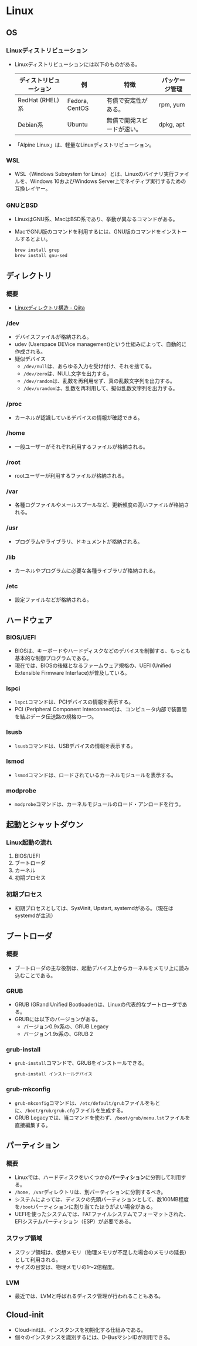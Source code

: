 ﻿# Linux

## OS

### Linuxディストリビューション

- Linuxディストリビューションには以下のものがある。

  ディストリビューション|例|特徴|パッケージ管理
  --|--|--|--
  RedHat (RHEL)系|Fedora, CentOS|有償で安定性がある。|rpm, yum
  Debian系|Ubuntu|無償で開発スピードが速い。|dpkg, apt

- 「Alpine Linux」は、軽量なLinuxディストリビューション。

### WSL

- WSL（Windows Subsystem for Linux）とは、Linuxのバイナリ実行ファイルを、Windows 10およびWindows Server上でネイティブ実行するための互換レイヤー。

### GNUとBSD

- LinuxはGNU系、MacはBSD系であり、挙動が異なるコマンドがある。
- MacでGNU版のコマンドを利用するには、GNU版のコマンドをインストールするとよい。

  ```bash
  brew install grep
  brew install gnu-sed
  ```

## ディレクトリ

### 概要

- [Linuxディレクトリ構造 - Qiita](https://qiita.com/nys9302/items/a8ddeedd3cd9d0deb332)

### /dev

- デバイスファイルが格納される。
- udev (Userspace DEVice management)という仕組みによって、自動的に作成される。
- 疑似デバイス
  - `/dev/null`は、あらゆる入力を受け付け、それを捨てる。
  - `/dev/zero`は、NULL文字を出力する。
  - `/dev/random`は、乱数を再利用せず、真の乱数文字列を出力する。
  - `/dev/urandom`は、乱数を再利用して、擬似乱数文字列を出力する。

### /proc

- カーネルが認識しているデバイスの情報が確認できる。

### /home

- 一般ユーザーがそれぞれ利用するファイルが格納される。

### /root

- rootユーザーが利用するファイルが格納される。

### /var

- 各種ログファイルやメールスプールなど、更新頻度の高いファイルが格納される。

### /usr

- プログラムやライブラリ、ドキュメントが格納される。

### /lib

- カーネルやプログラムに必要な各種ライブラリが格納される。

### /etc

- 設定ファイルなどが格納される。

## ハードウェア

### BIOS/UEFI

- BIOSは、キーボードやハードディスクなどのデバイスを制御する、もっとも基本的な制御プログラムである。
- 現在では、BIOSの後継となるファームウェア規格の、UEFI (Unified Extensible Firmware Interface)が普及している。

### lspci

- `lspci`コマンドは、PCIデバイスの情報を表示する。
- PCI (Peripheral Component Interconnect)は、コンピュータ内部で装置間を結ぶデータ伝送路の規格の一つ。

### lsusb

- `lsusb`コマンドは、USBデバイスの情報を表示する。

### lsmod

- `lsmod`コマンドは、ロードされているカーネルモジュールを表示する。

### modprobe

- `modprobe`コマンドは、カーネルモジュールのロード・アンロードを行う。

## 起動とシャットダウン

### Linux起動の流れ

1. BIOS/UEFI
1. ブートローダ
1. カーネル
1. 初期プロセス

### 初期プロセス

- 初期プロセスとしては、SysVinit, Upstart, systemdがある。（現在はsystemdが主流）

## ブートローダ

### 概要

- ブートローダの主な役割は、起動デバイス上からカーネルをメモリ上に読み込むことである。

### GRUB

- GRUB (GRand Unified Bootloader)は、Linuxの代表的なブートローダである。
- GRUBには以下のバージョンがある。
  - バージョン0.9x系の、GRUB Legacy
  - バージョン1.9x系の、GRUB 2

### grub-install

- `grub-install`コマンドで、GRUBをインストールできる。

  ```bash
  grub-install インストールデバイス
  ```

### grub-mkconfig

- `grub-mkconfig`コマンドは、`/etc/default/grub`ファイルをもとに、`/boot/grub/grub.cfg`ファイルを生成する。
- GRUB Legacyでは、当コマンドを使わず、`/boot/grub/menu.lst`ファイルを直接編集する。

## パーティション

### 概要

- Linuxでは、ハードディスクをいくつかの**パーティション**に分割して利用する。
- `/home, /var`ディレクトリは、別パーティションに分割するべき。
- システムによっては、ディスクの先頭パーティションとして、数100MB程度を`/boot`パーティションに割り当てたほうがよい場合がある。
- UEFIを使ったシステムでは、FATファイルシステムでフォーマットされた、EFIシステムパーティション（ESP）が必要である。

### スワップ領域

- スワップ領域は、仮想メモリ（物理メモリが不足した場合のメモリの延長）として利用される。
- サイズの目安は、物理メモリの1〜2倍程度。

### LVM

- 最近では、LVMと呼ばれるディスク管理が行われることもある。

## Cloud-init

- Cloud-initは、インスタンスを初期化する仕組みである。
- 個々のインスタンスを識別するには、D-BusマシンIDが利用できる。
